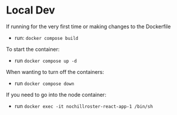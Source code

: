 # Local Dev

If running for the very first time or making changes to the Dockerfile
- run: `docker compose build`

To start the container:
- run `docker compose up -d`

When wanting to turn off the containers:
- run `docker compose down`

If you need to go into the node container:
- run `docker exec -it nochillroster-react-app-1 /bin/sh`
